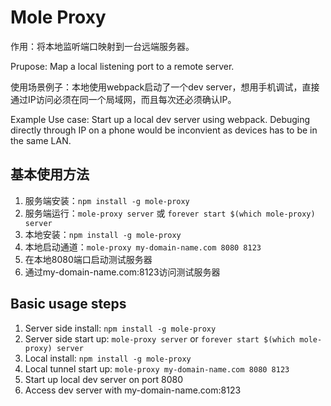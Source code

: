 Mole Proxy
==========

作用：将本地监听端口映射到一台远端服务器。

Prupose: Map a local listening port to a remote server.

使用场景例子：本地使用webpack启动了一个dev server，想用手机调试，直接通过IP访问必须在同一个局域网，而且每次还必须确认IP。

Example Use case: Start up a local dev server using webpack. Debuging directly through IP on a phone would be inconvient as devices has to be in the same LAN.

基本使用方法
------------

 1. 服务端安装：`npm install -g mole-proxy`
 2. 服务端运行：`mole-proxy server` 或 `forever start $(which mole-proxy) server`
 3. 本地安装：`npm install -g mole-proxy`
 4. 本地启动通道：`mole-proxy my-domain-name.com 8080 8123`
 5. 在本地8080端口启动测试服务器
 6. 通过my-domain-name.com:8123访问测试服务器

Basic usage steps
-----------------

 1. Server side install: `npm install -g mole-proxy`
 2. Server side start up: `mole-proxy server` or `forever start $(which mole-proxy) server`
 3. Local install: `npm install -g mole-proxy`
 4. Local tunnel start up: `mole-proxy my-domain-name.com 8080 8123`
 5. Start up local dev server on port 8080
 6. Access dev server with my-domain-name.com:8123